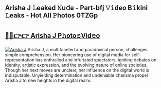 ## Arisha J 𝙻eaked 𝙽u𝚍e - Part-bfj 𝚅𝚒deo B𝚒kini 𝙻eaks - Hot All 𝙿hotos 0TZGp

# <h2><a href="http://ld3i7mk.urlbe.top/?page=Arisha+J">🔗🔗👉👉 Arisha J P𝚑oto𝚜Vid𝚎o</a></h2>

[![Arisha J](https://i.imgur.com/eBuTRDB.gif)](http://ld3i7mk.urlbe.top/?page=Arisha+J)
Arisha J, a multifaceted and paradoxical person, challenges simple comprehension. Her pioneering use of digital media for self-representation has enthralled and infuriated spectators, igniting debates on identity, artistic expression, and the evolving nature of online societies. Though her next moves are unclear, her influence on the digital world is indisputable. Unyielding determination and undeniable charisma propel Arisha J to new heights in the digital realm.
